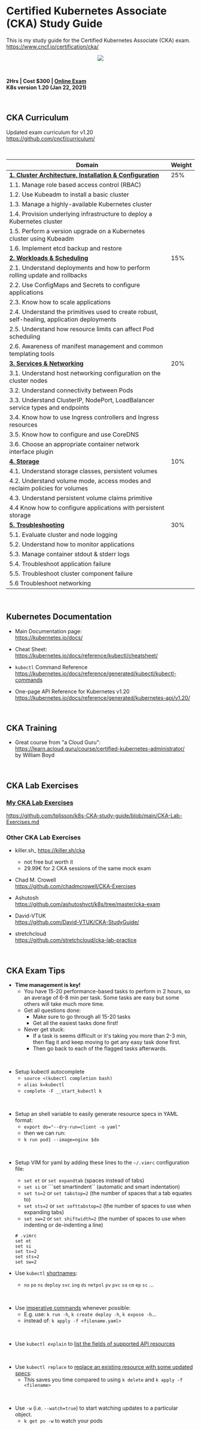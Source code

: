 # Certified Kubernetes Associate (CKA) Study Guide  
This is my study guide for the Certified Kubernetes Associate (CKA) exam.  
https://www.cncf.io/certification/cka/  

<p align="center">
  <img src="CKA-logo.png">
</p>
<br/>

**2Hrs | Cost $300 | [Online Exam](https://training.linuxfoundation.org/certification/certified-kubernetes-administrator-cka/)**  
**K8s version 1.20 (Jan 22, 2021)**
 
<br/>


## CKA Curriculum  

Updated exam curriculum for v1.20  
https://github.com/cncf/curriculum/

<br/>

**Domain**	| **Weight**
------- | -------------
[**1. Cluster Architecture, Installation & Configuration**](CKA-1-Cluster-Architecture-Installation.md)	| 25%  
1.1. Manage role based access control (RBAC)	|
1.2. Use Kubeadm to install a basic cluster	|
1.3. Manage a highly-available Kubernetes cluster	|
1.4. Provision underlying infrastructure to deploy a Kubernetes cluster	|
1.5. Perform a version upgrade on a Kubernetes cluster using Kubeadm	|
1.6. Implement etcd backup and restore |
[**2. Workloads & Scheduling**](CKA-2-Workloads-Scheduling.md)	| 15%  
2.1. Understand deployments and how to perform rolling update and rollbacks	 |
2.2. Use ConfigMaps and Secrets to configure applications	 |
2.3. Know how to scale applications	 |
2.4. Understand the primitives used to create robust, self-healing, application deployments	 |
2.5. Understand how resource limits can affect Pod scheduling	 |
2.6. Awareness of manifest management and common templating tools | 
[**3. Services & Networking**](CKA-3-Services-Networking.md)	| 20%
3.1. Understand host networking configuration on the cluster nodes	|
3.2. Understand connectivity between Pods	 |
3.3. Understand ClusterIP, NodePort, LoadBalancer service types and endpoints	 |
3.4. Know how to use Ingress controllers and Ingress resources	|
3.5. Know how to configure and use CoreDNS	|
3.6. Choose an appropriate container network interface plugin  |
[**4. Storage**](CKA-4-Storage.md)	| 10%
4.1. Understand storage classes, persistent volumes	 |
4.2. Understand volume mode, access modes and reclaim policies for volumes	|
4.3. Understand persistent volume claims primitive	|
4.4 Know how to configure applications with persistent storage  |
[**5. Troubleshooting**](CKA-5-Troubleshooting.md) |	30%
5.1. Evaluate cluster and node logging	|
5.2. Understand how to monitor applications	 |
5.3. Manage container stdout & stderr logs	|
5.4. Troubleshoot application failure	 |
5.5. Troubleshoot cluster component failure	 |
5.6 Troubleshoot networking  |

<br/>


## Kubernetes Documentation
- Main Documentation page:  
https://kubernetes.io/docs/  
  
- Cheat Sheet:  
https://kubernetes.io/docs/reference/kubectl/cheatsheet/  

- `kubectl` Command Reference
https://kubernetes.io/docs/reference/generated/kubectl/kubectl-commands  
  
- One-page API Reference for Kubernetes v1.20  
https://kubernetes.io/docs/reference/generated/kubernetes-api/v1.20/  
  

<br/>

## CKA Training  
- Great course from "a Cloud Guru":  
https://learn.acloud.guru/course/certified-kubernetes-administrator/  
by William Boyd
<br/>

## CKA Lab Exercises

### [My CKA Lab Exercises](CKA-Lab-Exercises.md)  
https://github.com/tplisson/k8s-CKA-study-guide/blob/main/CKA-Lab-Exercises.md  


### Other CKA Lab Exercises  
- killer.sh_ 
  https://killer.sh/cka
  - not free but worth it
  - 29.99€ for 2 CKA sessions of the same mock exam  
  
- Chad M. Crowell  
https://github.com/chadmcrowell/CKA-Exercises

- Ashutosh  
https://github.com/ashutoshvct/k8s/tree/master/cka-exam

- David-VTUK  
https://github.com/David-VTUK/CKA-StudyGuide/

- stretchcloud  
https://github.com/stretchcloud/cka-lab-practice

<br/>


## CKA Exam Tips
- **Time management is key!**
  - You have 15-20 performance-based tasks to perform in 2 hours, so an average of 6-8 min per task. Some tasks are easy but some others will take much more time.
  - Get all questions done: 
    - Make sure to go through all 15-20 tasks
    - Get all the easiest tasks done first!
  - Never get stuck: 
    - If a task is seems difficult or it's taking you more than 2-3 min, then flag it and keep moving to get any easy task done first. 
    - Then go back to each of the flagged tasks afterwards.
<br/>

- Setup kubectl autocomplete 
  - ```source <(kubectl completion bash)```
  - ```alias k=kubectl```
  - ```complete -F __start_kubectl k```
<br/>  

- Setup an shell variable to easily generate resource specs in YAML format:
  - ```export do="--dry-run=client -o yaml"```
  - then we can run:
  - ```k run pod1 --image=nginx $do```
<br/>  

- Setup VIM for yaml by adding these lines to the `~/.vimrc` configuration file:
  - ```set et``` or ```set expandtab``` (spaces instead of tabs)
  - ```set si``` or ```set smartindent`` (automatic and smart indentation)
  - ```set ts=2``` or ```set tabstop=2``` (the number of spaces that a tab equates to)
  - ```set sts=2``` or ```set softtabstop=2``` (the number of spaces to use when expanding tabs)
  - ```set sw=2``` or ```set shiftwidth=2``` (the number of spaces to use when indenting or de-indenting a line)

  ```
  # .vimrc
  set et
  set si
  set ts=2
  set sts=2
  set sw=2
  ```  

- Use `kubectl` [shortnames](https://kubernetes.io/docs/reference/kubectl/overview/#resource-types): 
  - `no` `po` `ns` `deploy` `svc` `ing` `ds` `netpol` `pv` `pvc` `sa` `cm` `ep` `sc` ...
<br/>

- Use [imperative commands](https://kubernetes.io/docs/reference/generated/kubectl/kubectl-commands#create) whenever possible:
  - E.g. use: `k run -h`, `k create deploy -h`, `k expose -h`...
  - instead of: `k apply -f <filename.yaml>`
<br/>  

- Use `kubectl explain` to [list the fields of supported API resources](https://kubernetes.io/docs/reference/generated/kubectl/kubectl-commands#explain)
<br/>

- Use `kubectl replace` to [replace an existing resource with some updated specs](https://kubernetes.io/docs/reference/generated/kubectl/kubectl-commands#replace):
  - This saves you time compared to using `k delete` and `k apply -f <filename>`
<br/>

- Use `-w` (i.e. `--watch=true`) to  start watching updates to a particular object.
  - `k get po -w` to watch your pods
<br/>